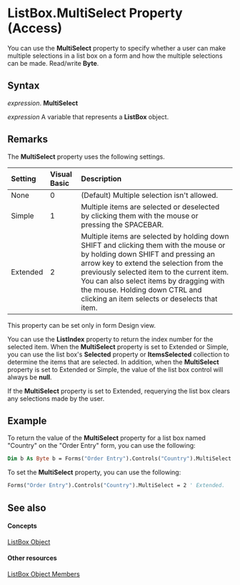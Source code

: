 
# ListBox.MultiSelect Property (Access)

You can use the  **MultiSelect** property to specify whether a user can make multiple selections in a list box on a form and how the multiple selections can be made. Read/write **Byte**.


## Syntax

 _expression_. **MultiSelect**

 _expression_ A variable that represents a **ListBox** object.


## Remarks

The  **MultiSelect** property uses the following settings.



|**Setting**|**Visual Basic**|**Description**|
|:-----|:-----|:-----|
|None|0|(Default) Multiple selection isn't allowed.|
|Simple|1|Multiple items are selected or deselected by clicking them with the mouse or pressing the SPACEBAR.|
|Extended|2|Multiple items are selected by holding down SHIFT and clicking them with the mouse or by holding down SHIFT and pressing an arrow key to extend the selection from the previously selected item to the current item. You can also select items by dragging with the mouse. Holding down CTRL and clicking an item selects or deselects that item.|
This property can be set only in form Design view.

You can use the  **ListIndex** property to return the index number for the selected item. When the **MultiSelect** property is set to Extended or Simple, you can use the list box's **Selected** property or **ItemsSelected** collection to determine the items that are selected. In addition, when the **MultiSelect** property is set to Extended or Simple, the value of the list box control will always be **null**.

If the  **MultiSelect** property is set to Extended, requerying the list box clears any selections made by the user.


## Example

To return the value of the  **MultiSelect** property for a list box named "Country" on the "Order Entry" form, you can use the following:


```vb
Dim b As Byte b = Forms("Order Entry").Controls("Country").MultiSelect
```

To set the  **MultiSelect** property, you can use the following:




```vb
Forms("Order Entry").Controls("Country").MultiSelect = 2 ' Extended.
```


## See also


#### Concepts


[ListBox Object](6bc00755-34e7-4fc2-8e72-40dae2010dd8.md)
#### Other resources


[ListBox Object Members](d87ad51b-9a46-21f3-f6d6-ef98ea8aaf6d.md)
